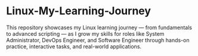 # Linux-My-Learning-Journey
This repository showcases my Linux learning journey — from fundamentals to advanced scripting — as I grow my skills for roles like System Administrator, DevOps Engineer, and Software Engineer through hands-on practice, interactive tasks, and real-world applications.
